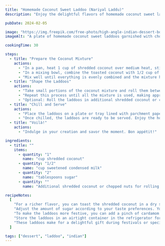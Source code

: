 ```yaml
---
title: "Homemade Coconut Sweet Laddoo (Nariyal Laddu)"
description: "Enjoy the delightful flavors of homemade coconut sweet laddoos, also known as Nariyal Laddu, made with condensed milk and sugar."

pubDate: 2024-02-05

image: "https://img.freepik.com/free-photo/high-angle-indian-dessert-bowl_23-2149312373.jpg?t=st=1727547819~exp=1727551419~hmac=2f7c0ca472c2a6fc7b3f246a0c2e0a008fd9a511c6ec925c963c4bd913b02ea6&w=900"
imageAlt: "A plate of homemade coconut sweet laddoos garnished with chopped nuts"

cookingTime: 30

steps:
  - title: "Prepare the Coconut Mixture"
    actions:
      - "In a pan, heat 1 cup of shredded coconut over medium heat, stirring constantly, until it turns slightly golden and aromatic. Remove from heat and let it cool."
      - "In a mixing bowl, combine the toasted coconut with 1/2 cup of sweetened condensed milk and 2 tablespoons of sugar."
      - "Mix well until everything is evenly combined and the mixture holds together when pressed between your fingers."
  - title: "Shape the Laddoos"
    actions:
      - "Take small portions of the coconut mixture and roll them between your palms to form round laddoos."
      - "Repeat this process until all the mixture is used, making approximately 6 laddoos per serving."
      - "Optional: Roll the laddoos in additional shredded coconut or chopped nuts for added flavor and texture."
  - title: "Chill and Serve"
    actions:
      - "Place the laddoos on a plate or tray lined with parchment paper and refrigerate for about 15-20 minutes to firm up."
      - "Once chilled, the laddoos are ready to be served. Enjoy the homemade goodness!"
  - title: "Voilà!"
    actions:
      - "Indulge in your creation and savor the moment. Bon appétit!"

ingredients:
  - title: ""
    items:
      - quantity: "1"
        name: "cup shredded coconut"
      - quantity: "1/2"
        name: "cup sweetened condensed milk"
      - quantity: "2"
        name: "tablespoons sugar"
      - quantity: ""
        name: "Additional shredded coconut or chopped nuts for rolling (optional)"

recipeNotes:
  [
    "For a richer flavor, you can toast the shredded coconut in a dry skillet until golden brown before mixing with the condensed milk and sugar.",
    "Adjust the amount of sugar according to your taste preferences. You can also use powdered sugar for a smoother texture in the laddoos.",
    "To make the laddoos more festive, you can add a pinch of cardamom powder or a few saffron strands to the coconut mixture.",
    "Store the laddoos in an airtight container in the refrigerator for up to one week. Bring them to room temperature before serving for the best taste and texture.",
    "These laddoos make for a delightful gift during festivals or special occasions. Simply pack them in decorative boxes or jars.",
  ]

tags: ["dessert", "laddoo", "indian"]
---
```


